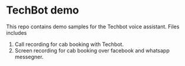 # TechBot demo
This repo contains demo samples for the Techbot voice assistant. Files includes
1. Call recording for cab booking with Techbot.
2. Screen recording for cab booking over facebook and whatsapp messegner.
